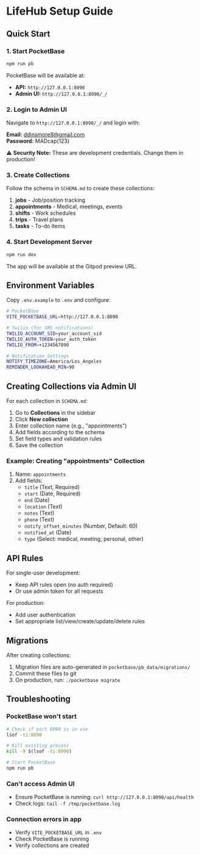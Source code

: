 # LifeHub Setup Guide

## Quick Start

### 1. Start PocketBase
```bash
npm run pb
```

PocketBase will be available at:
- **API:** `http://127.0.0.1:8090`
- **Admin UI:** `http://127.0.0.1:8090/_/`

### 2. Login to Admin UI

Navigate to `http://127.0.0.1:8090/_/` and login with:

**Email:** ddinsmore8@gmail.com  
**Password:** MADcap(123)

⚠️ **Security Note:** These are development credentials. Change them in production!

### 3. Create Collections

Follow the schema in `SCHEMA.md` to create these collections:
1. **jobs** - Job/position tracking
2. **appointments** - Medical, meetings, events
3. **shifts** - Work schedules
4. **trips** - Travel plans
5. **tasks** - To-do items

### 4. Start Development Server
```bash
npm run dev
```

The app will be available at the Gitpod preview URL.

## Environment Variables

Copy `.env.example` to `.env` and configure:

```bash
# PocketBase
VITE_POCKETBASE_URL=http://127.0.0.1:8090

# Twilio (for SMS notifications)
TWILIO_ACCOUNT_SID=your_account_sid
TWILIO_AUTH_TOKEN=your_auth_token
TWILIO_FROM=+1234567890

# Notification Settings
NOTIFY_TIMEZONE=America/Los_Angeles
REMINDER_LOOKAHEAD_MIN=90
```

## Creating Collections via Admin UI

For each collection in `SCHEMA.md`:

1. Go to **Collections** in the sidebar
2. Click **New collection**
3. Enter collection name (e.g., "appointments")
4. Add fields according to the schema
5. Set field types and validation rules
6. Save the collection

### Example: Creating "appointments" Collection

1. Name: `appointments`
2. Add fields:
   - `title` (Text, Required)
   - `start` (Date, Required)
   - `end` (Date)
   - `location` (Text)
   - `notes` (Text)
   - `phone` (Text)
   - `notify_offset_minutes` (Number, Default: 60)
   - `notified_at` (Date)
   - `type` (Select: medical, meeting, personal, other)

## API Rules

For single-user development:
- Keep API rules open (no auth required)
- Or use admin token for all requests

For production:
- Add user authentication
- Set appropriate list/view/create/update/delete rules

## Migrations

After creating collections:
1. Migration files are auto-generated in `pocketbase/pb_data/migrations/`
2. Commit these files to git
3. On production, run: `./pocketbase migrate`

## Troubleshooting

### PocketBase won't start
```bash
# Check if port 8090 is in use
lsof -ti:8090

# Kill existing process
kill -9 $(lsof -ti:8090)

# Start PocketBase
npm run pb
```

### Can't access Admin UI
- Ensure PocketBase is running: `curl http://127.0.0.1:8090/api/health`
- Check logs: `tail -f /tmp/pocketbase.log`

### Connection errors in app
- Verify `VITE_POCKETBASE_URL` in `.env`
- Check PocketBase is running
- Verify collections are created
